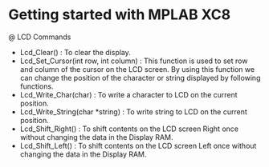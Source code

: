 # Getting started with MPLAB XC8
@ LCD Commands

 + Lcd_Clear() : To clear the display.
 + Lcd_Set_Cursor(int row, int column) : This function is used to set row and column of the cursor on the LCD screen. By using this function we can change the position of the character or string displayed by following functions.
 + Lcd_Write_Char(char) : To write a character to LCD on the current position.
 + Lcd_Write_String(char *string) : To write string to LCD on the current position.
 + Lcd_Shift_Right() : To shift contents on the LCD screen Right once without changing the data in the Display RAM.
 + Lcd_Shift_Left() : To shift contents on the LCD screen Left once without changing the data in the Display RAM.
